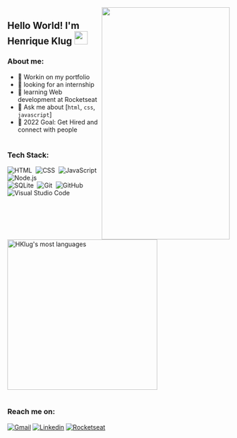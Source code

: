 <img align="right" height="525em" width="290em" margin-top="60em" src="https://media.tenor.com/images/e85924b87c7518cfa59093695703fb35/tenor.gif"/>

## Hello World! I'm Henrique Klug <img src="https://raw.githubusercontent.com/kaueMarques/kaueMarques/master/hi.gif" width="30px">

### About me:

- 🔭 Workin on my portfolio
- 💼 looking for an internship
- 🚀 learning Web development at Rocketseat 
- 💬 Ask me about [```html```, ```css```, ```javascript```]
- 🦾 2022 Goal: Get Hired and connect with people

#

### Tech Stack:
![HTML](https://img.shields.io/badge/-HTML-05122A?style=flat&logo=HTML5)&nbsp;
![CSS](https://img.shields.io/badge/-CSS-05122A?style=flat&logo=CSS3&logoColor=1572B6)&nbsp;
![JavaScript](https://img.shields.io/badge/-JavaScript-05122A?style=flat&logo=javascript)&nbsp;
![Node.js](https://img.shields.io/badge/-Node.js-05122A?style=flat&logo=node.js)&nbsp;<br>
![SQLite](https://img.shields.io/badge/-SQLite-05122A?style=flat&logo=sqlite)&nbsp;
![Git](https://img.shields.io/badge/-Git-05122A?style=flat&logo=git)&nbsp;
![GitHub](https://img.shields.io/badge/-GitHub-05122A?style=flat&logo=github)&nbsp;
![Visual Studio Code](https://img.shields.io/badge/-Visual%20Studio%20Code-05122A?style=flat&logo=visual-studio-code&logoColor=007ACC)&nbsp;

<img width="340em" src="https://github-readme-stats.vercel.app/api/top-langs/?username=Hklug001&layout=compact&theme=tokyonight" alt="HKlug's most languages"/>

#

### Reach me on:
[![Gmail](https://img.shields.io/badge/Gmail-henriqueklug%40gmail.com-critical)](mailto:henriqueklug@gmail.com) 
[![Linkedin](https://img.shields.io/badge/My%20profile-Linkedin-informational)](https://www.linkedin.com/in/henrique-klug)
[![Rocketseat](https://img.shields.io/badge/My%20profile-Rocketseat-blueviolet)](https://app.rocketseat.com.br/me/henrique-klug-09107)
